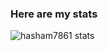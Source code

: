 ### Here are my stats
<img align="left" alt="hasham7861 stats" src="https://github-readme-stats.vercel.app/api?username=hasham7861&show_icons=true&hide_border=true"/>
